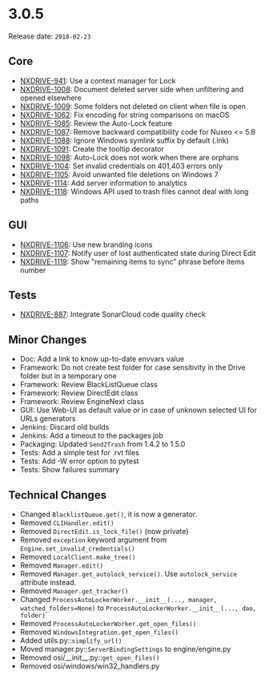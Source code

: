 # 3.0.5

Release date: `2018-02-23`

## Core

- [NXDRIVE-941](https://jira.nuxeo.com/browse/NXDRIVE-941): Use a context manager for Lock
- [NXDRIVE-1008](https://jira.nuxeo.com/browse/NXDRIVE-1008): Document deleted server side when unfiltering and opened elsewhere
- [NXDRIVE-1009](https://jira.nuxeo.com/browse/NXDRIVE-1009): Some folders not deleted on client when file is open
- [NXDRIVE-1062](https://jira.nuxeo.com/browse/NXDRIVE-1062): Fix encoding for string comparisons on macOS
- [NXDRIVE-1085](https://jira.nuxeo.com/browse/NXDRIVE-1085): Review the Auto-Lock feature
- [NXDRIVE-1087](https://jira.nuxeo.com/browse/NXDRIVE-1087): Remove backward compatibility code for Nuxeo <= 5.8
- [NXDRIVE-1088](https://jira.nuxeo.com/browse/NXDRIVE-1088): Ignore Windows symlink suffix by default (.lnk)
- [NXDRIVE-1091](https://jira.nuxeo.com/browse/NXDRIVE-1091): Create the tooltip decorator
- [NXDRIVE-1098](https://jira.nuxeo.com/browse/NXDRIVE-1098): Auto-Lock does not work when there are orphans
- [NXDRIVE-1104](https://jira.nuxeo.com/browse/NXDRIVE-1104): Set invalid credentials on 401,403 errors only
- [NXDRIVE-1105](https://jira.nuxeo.com/browse/NXDRIVE-1105): Avoid unwanted file deletions on Windows 7
- [NXDRIVE-1114](https://jira.nuxeo.com/browse/NXDRIVE-1114): Add server information to analytics
- [NXDRIVE-1118](https://jira.nuxeo.com/browse/NXDRIVE-1118): Windows API used to trash files cannot deal with long paths

## GUI

- [NXDRIVE-1106](https://jira.nuxeo.com/browse/NXDRIVE-1106): Use new branding icons
- [NXDRIVE-1107](https://jira.nuxeo.com/browse/NXDRIVE-1107): Notify user of lost authenticated state during Direct Edit
- [NXDRIVE-1119](https://jira.nuxeo.com/browse/NXDRIVE-1119): Show "remaining items to sync" phrase before items number

## Tests

- [NXDRIVE-887](https://jira.nuxeo.com/browse/NXDRIVE-887): Integrate SonarCloud code quality check

## Minor Changes

- Doc: Add a link to know up-to-date envvars value
- Framework: Do not create test folder for case sensitivity in the Drive folder but in a temporary one
- Framework: Review BlackListQueue class
- Framework: Review DirectEdit class
- Framework: Review EngineNext class
- GUI: Use Web-UI as default value or in case of unknown selected UI for URLs generators
- Jenkins: Discard old builds
- Jenkins: Add a timeout to the packages job
- Packaging: Updated `Send2Trash` from 1.4.2 to 1.5.0
- Tests: Add a simple test for .rvt files
- Tests: Add -W error option to pytest
- Tests: Show failures summary

## Technical Changes

- Changed `BlacklistQueue.get()`, it is now a generator.
- Removed `CLIHandler.edit()`
- Removed `DirectEdit.is_lock_file()` (now private)
- Removed `exception` keyword argument from `Engine.set_invalid_credentials()`
- Removed `LocalClient.make_tree()`
- Removed `Manager.edit()`
- Removed `Manager.get_autolock_service()`. Use `autolock_service` attribute instead.
- Removed `Manager.get_tracker()`
- Changed `ProcessAutoLockerWorker.__init__(..., manager, watched_folders=None)` to `ProcessAutoLockerWorker.__init__(..., dao, folder)`
- Removed `ProcessAutoLockerWorker.get_open_files()`
- Removed `WindowsIntegration.get_open_files()`
- Added utils.py::`simplify_url()`
- Moved manager.py::`ServerBindingSettings` to engine/engine.py
- Removed osi/\_\_init__.py::`get_open_files()`
- Removed osi/windows/win32_handlers.py
